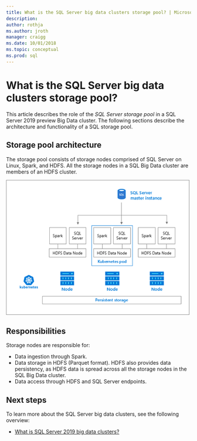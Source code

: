 ```yaml
---
title: What is the SQL Server big data clusters storage pool? | Microsoft Docs
description:
author: rothja 
ms.author: jroth 
manager: craigg
ms.date: 10/01/2018
ms.topic: conceptual
ms.prod: sql
---
```


# What is the SQL Server big data clusters storage pool?

This article describes the role of the *SQL Server storage pool* in a SQL Server 2019 preview Big Data cluster. The following sections describe the architecture and functionality of a SQL storage pool.

## Storage pool architecture

The storage pool consists of storage nodes comprised of SQL Server on Linux, Spark, and HDFS. All the storage nodes in a SQL Big Data cluster are members of an HDFS cluster.

![Storage pool architecture](media/concept-storage-pool/scale-big-data-on-demand.png)

## Responsibilities

Storage nodes are responsible for:

- Data ingestion through Spark.
- Data storage in HDFS (Parquet format). HDFS also provides data persistency, as HDFS data is spread across all the storage nodes in the SQL Big Data cluster.
- Data access through HDFS and SQL Server endpoints.

## Next steps

To learn more about the SQL Server big data clusters, see the following overview:

- [What is SQL Server 2019 big data clusters?](big-data-cluster-overview.md)
